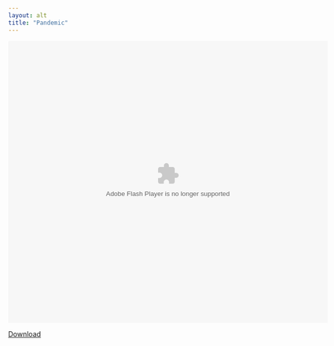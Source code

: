 ```yaml
---
layout: alt
title: "Pandemic"
---
```


<object width="100" height="100">
<embed src="pandemic.swf" flashvars="" base="" quality="high" allowscriptaccess="always" allowfullscreen="true" bgcolor="" wmode="window" width="650" height="575" type="application/x-shockwave-flash" pluginspage="http://www.macromedia.com/go/getflashplayer">
</object>

<a href="pandemic.swf" download class="btn btn-outline-dark">Download</a>
